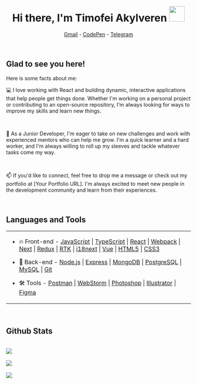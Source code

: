 <h1 align="center">Hi there, I'm Timofei Akylveren
  <img src="https://github.com/blackcater/blackcater/raw/main/images/Hi.gif" height="42" width="42"/>
</h1>
<p align="center">
  <a href="mailto:akylverentimofei@gmail.com">Gmail</a> -
  <a href="https://codepen.com/timakyl">CodePen</a> -
  <a href="https://t.me/timataak">Telegram</a>
</p>
<br/>

<div id="about">
  <h2>Glad to see you here!</h1> 
  <p>Here is some facts about me:</p>
  <p>💻 I love working with React and building dynamic, interactive applications that help people get things done. Whether I'm working on a personal project or contributing to an open-source repository, I'm always looking for ways to improve my skills and learn new things.</p>
<br/>
<p>🌱 As a Junior Developer, I'm eager to take on new challenges and work with experienced mentors who can help me grow. I'm a quick learner and a hard worker, and I'm always willing to roll up my sleeves and tackle whatever tasks come my way.</p>
<br/>
<p>📫 If you'd like to connect, feel free to drop me a message or check out my portfolio at [Your Portfolio URL]. I'm always excited to meet new people in the development community and learn from their experiences.</p>
</div>
<br/>  


<div id="skills">
  <h2>Languages and Tools</h1> 
<table style="width: 100%;"><tr style="width: 100%;"><td valign="top" width="100%">

- 🔥 Front-end - 
[JavaScript](https://www.javascript.com/) |
[TypeScript](https://www.typescriptlang.org/) |
[React](https://reactjs.org/) |
[Webpack](https://webpack.js.org/) |
[Next](https://nextjs.org/) |
[Redux](https://redux.js.org/) |
[RTK](https://redux-toolkit.js.org/) |
[i18next](https://www.i18next.com) |
[Vue](https://vuejs.org/) |
[HTML5](https://html.com/) |
[CSS3](https://www.w3.org/Style/CSS/Overview.en.html)  
  

- 📝 Back-end - 
[Node.js](https://nodejs.org/en/) |
[Express](https://expressjs.com/) |
[MongoDB](https://www.mongodb.com/) |
[PostgreSQL](https://www.postgresql.org/) |
[MySQL](https://www.mysql.com/) |
[Git](https://git-scm.com/)  
  

- 🛠️ Tools - 
[Postman](https://www.postman.com/) |
[WebStorm](https://www.jetbrains.com/ru-ru/webstorm/) |
[Photoshop](https://www.adobe.com/ru/products/photoshop.html) |
[Illustrator](https://www.adobe.com/ru/products/illustrator.html) |
[Figma](https://www.figma.com/)


</td></tr></table> 
</div>
<br/>  

<div id="stats_header">
  <h2>Github Stats </h1> 
</div>
<br/>  

<div id="streak">
    <picture>
      <source media="(prefers-color-scheme: dark)" srcset="http://github-readme-streak-stats.herokuapp.com?user=TimProger&theme=react">
      <source media="(prefers-color-scheme: light)" srcset="http://github-readme-streak-stats.herokuapp.com?user=TimProger">
      <img src="http://github-readme-streak-stats.herokuapp.com?user=TimProger&theme=dark" />
    </picture>
</div>

<br>

<div id="stats">
    <picture>
      <source media="(prefers-color-scheme: dark)" srcset="https://github-readme-stats.vercel.app/api?username=TimProger&show_icons=true&theme=react">
      <source media="(prefers-color-scheme: light)" srcset="https://github-readme-stats.vercel.app/api?username=TimProger&show_icons=true">
      <img src="https://github-readme-stats.vercel.app/api?username=TimProger&show_icons=true&theme=dark" />
    </picture>
</div>


<br>

<div id="views">
  <img src="https://komarev.com/ghpvc/?username=TimProger&&style=flat-square" />
</div>
